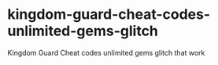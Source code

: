 # kingdom-guard-cheat-codes-unlimited-gems-glitch
Kingdom Guard Cheat codes unlimited gems glitch that work
